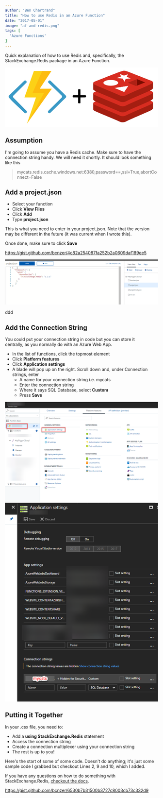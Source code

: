 ```yaml
---
author: "Ben Chartrand"
title: "How to use Redis in an Azure Function"
date: "2017-05-01"
image: "af-and-redis.png"
tags: [
  'Azure Functions'
]
---
```


Quick explanation of how to use Redis and, specifically, the StackExchange.Redis package in an Azure Function.

![af and redis](images/af-and-redis.png)

## Assumption

I'm going to assume you have a Redis cache. Make sure to have the connection string handy. We will need it shortly. It should look something like this

> mycats.redis.cache.windows.net:6380,password==,ssl=True,abortConnect=False

## Add a project.json

- Select your function
- Click **View Files**
- Click **Add**
- Type **project.json**

This is what you need to enter in your project.json. Note that the version may be different in the future (it was current when I wrote this).

Once done, make sure to click **Save**

https://gist.github.com/bcnzer/4c82a254087fa252b2a0609daf189ee5

[![redis-af-projectjson](images/redis-af-projectjson.png)](https://liftcodeplay.files.wordpress.com/2017/05/redis-af-projectjson.png)

ddd

## Add the Connection String

You could put your connection string in code but you can store it centrally, as you normally do with an Azure Web App.

- In the list of functions, click the topmost element
- Click **Platform features**
- Click **Application settings**
- A blade will pop up on the right. Scroll down and, under Connection strings, enter
    - A name for your connection string i.e. mycats
    - Enter the connection string
    - Where it says SQL Database, select **Custom**
    - Press **Save**

[![redis-af-connectionstring](images/redis-af-connectionstring.png)](https://liftcodeplay.files.wordpress.com/2017/05/redis-af-connectionstring.png)![redis-af-application-settings](images/redis-af-application-settings.png)

## Putting it Together

In your .csx file, you need to:

- Add a **using StackExchange.Redis** statement
- Access the connection string
- Create a connection multiplexer using your connection string
- The rest is up to you!

Here's the start of some of some code. Doesn't do anything; it's just some sample code I grabbed but checkout Lines 2, 9 and 10, which I added.

If you have any questions on how to do something with StackExchange.Redis, [checkout the docs](https://stackexchange.github.io/StackExchange.Redis/).

https://gist.github.com/bcnzer/6530b7b31500b3727c8003cb73c332d9

